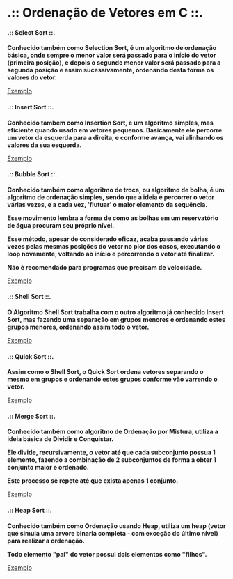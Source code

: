 # .:: Ordenação de Vetores em C ::.

#### .:: Select Sort ::.
<p></p>
<p><strong>Conhecido também como Selection Sort, é um algoritmo de ordenação básica, onde sempre o menor valor será passado para o início do vetor (primeira posição), e depois o segundo menor valor será passado para a segunda posição e assim sucessivamente, ordenando desta forma os valores do vetor.</strong></p>

[Exemplo](./Exemplos/select_sort.c)

#### .:: Insert Sort ::.
<p></p>
<p><strong>Conhecido tambem como Insertion Sort, e um algoritmo simples, mas eficiente quando usado em vetores pequenos. Basicamente ele percorre um vetor da esquerda para a direita, e conforme avança, vai alinhando os valores da sua esquerda.</strong></p>

[Exemplo](./Exemplos/insert_sort.c)

#### .:: Bubble Sort ::.
<p></p>
<p><strong>Conhecido também como algoritmo de troca, ou algoritmo de bolha, é um algoritmo de ordenação simples, sendo que a ideia é percorrer o vetor várias vezes, e a cada vez, 'flutuar' o maior elemento da sequência.</strong></p>
<p><strong>Esse movimento lembra a forma de como as bolhas em um reservatório de água procuram seu próprio nível.</strong></p>
<p><strong>Esse método, apesar de considerado eficaz, acaba passando várias vezes pelas mesmas posições do vetor no pior dos casos, executando o loop novamente, voltando ao início e percorrendo o vetor até finalizar.</strong></p>
<p><strong>Não é recomendado para programas que precisam de velocidade.</strong></p>

[Exemplo](./Exemplos/bubble_sort.c)

#### .:: Shell Sort ::.
<p></p>
<p><strong>O Algoritmo Shell Sort trabalha com o outro algoritmo já conhecido Insert Sort, mas fazendo uma separação em grupos menores e ordenando estes grupos menores, ordenando assim todo o vetor.</strong></p>

[Exemplo](./Exemplos/shell_sort.c)

#### .:: Quick Sort ::.
<p></p>
<p><strong>Assim como o Shell Sort, o Quick Sort ordena vetores separando o mesmo em grupos e ordenando estes grupos conforme vão varrendo o vetor.</strong></p>

[Exemplo](./Exemplos/quick_sort.c)

#### .:: Merge Sort ::.
<p></p>
<p><strong>Conhecido também como algoritmo de Ordenação por Mistura, utiliza a ideia básica de Dividir e Conquistar.</strong></p>
<p><strong>Ele divide, recursivamente, o vetor até que cada subconjunto possua 1 elemento, fazendo a combinação de 2 subconjuntos de forma a obter 1 conjunto maior e ordenado.</strong></p>
<p><strong>Este processo se repete até que exista apenas 1 conjunto.</strong></p>

[Exemplo](./Exemplos/merge_sort.c)

#### .:: Heap Sort ::.
<p></p>
<p><strong>Conhecido também como Ordenação usando Heap, utiliza um heap (vetor que simula uma arvore binaria completa - com exceção do último nível) para realizar a ordenação.</strong></p>
<p><strong>Todo elemento "pai" do vetor possui dois elementos como "filhos".</strong></p>

[Exemplo](./Exemplos/heap_sort.c)

